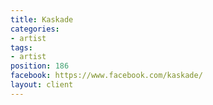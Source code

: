 ```yaml
---
title: Kaskade
categories:
- artist
tags:
- artist
position: 186
facebook: https://www.facebook.com/kaskade/
layout: client
---
```


